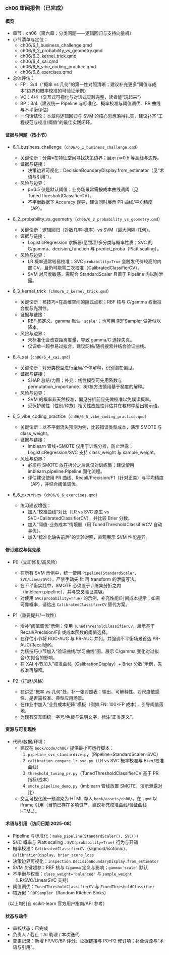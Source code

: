 ### ch06 审阅报告（已完成）

#### 概览
- 章节：ch06（第六章：分类问题——逻辑回归与支持向量机）
- 小节清单与定位：
  - ch06/6_1_business_challenge.qmd
  - ch06/6_2_probability_vs_geometry.qmd
  - ch06/6_3_kernel_trick.qmd
  - ch06/6_4_xai.qmd
  - ch06/6_5_vibe_coding_practice.qmd
  - ch06/6_6_exercises.qmd
- 总体评估：
  - FP：3/4（“概率 vs 几何”的第一性对照清晰；建议补充更多“阈值与成本”边界和概率校准的可验证示例）
  - VC：4/4（交互式可视化与对话式实践完整，读者能“玩起来”）
  - BP：3/4（建议统一 Pipeline 与标准化、概率校准与阈值调优、PR 曲线与不平衡评估）
  - 一句话结论：本章将逻辑回归与 SVM 的核心思想落得扎实，建议补齐“工程规范与校准/阈值”的最佳实践闭环。

#### 证据与问题（按小节）
- 6_1_business_challenge（`ch06/6_1_business_challenge.qmd`）
  - 关键论断：分类=在特征空间寻找决策边界；展示 p=0.5 等高线与边界。
  - 证据与链接：
    - 决策边界可视化：DecisionBoundaryDisplay.from_estimator（见“术语与引用”）。
  - 风险与边界：
    - p=0.5 仅是默认阈值；业务场景常需按成本曲线调阈（见 TunedThresholdClassifierCV）。
    - 不平衡数据下 Accuracy 误导，建议同时展示 PR 曲线/平均精度（AP）。

- 6_2_probability_vs_geometry（`ch06/6_2_probability_vs_geometry.qmd`）
  - 关键论断：逻辑回归（对数几率-概率）vs SVM（最大间隔-几何）。
  - 证据与链接：
    - LogisticRegression 求解器/惩罚项/多分类与概率性质；SVC 的 C/gamma、decision_function 与 predict_proba（Platt scaling）。
  - 风险与边界：
    - LR 概率通常较易校准；SVC `probability=True` 会触发代价较高的内部 CV，且仍可能需二次校准（CalibratedClassifierCV）。
    - SVM 对尺度敏感，需配合 StandardScaler 且置于 Pipeline 内以防泄露。

- 6_3_kernel_trick（`ch06/6_3_kernel_trick.qmd`）
  - 关键论断：核技巧=在高维空间的隐式点积；RBF 核与 C/gamma 权衡拟合度与光滑性。
  - 证据与链接：
    - RBF 核定义，gamma 默认 `'scale'`；也可用 RBFSampler 做近似以降本。
  - 风险与边界：
    - 未标准化会改变距离度量，导致 gamma/C 选择失真。
    - 仅调单一超参易过拟合，建议网格/随机搜索并结合验证曲线。

- 6_4_xai（`ch06/6_4_xai.qmd`）
  - 关键论断：对分类模型进行全局/个体解释，识别潜在偏见。
  - 证据与链接：
    - SHAP 总结/力图；补充：线性模型可先用系数与 permutation_importance，树/核方法慎用基于梯度的解释。
  - 风险与边界：
    - SVM 的概率非天然校准，偏见分析前应先做校准以免误读概率。
    - 受保护属性（性别/种族）相关性应显性评估并在教材中给出警示语。

- 6_5_vibe_coding_practice（`ch06/6_5_vibe_coding_practice.qmd`）
  - 关键论断：以不平衡流失预测为例，比较错误类型成本，演示 SMOTE 与 class_weight。
  - 证据与链接：
    - imblearn 管线+SMOTE 仅用于训练分折，防止泄露；LogisticRegression/SVC 支持 class_weight 与 sample_weight。
  - 风险与边界：
    - 必须将 SMOTE 放在拆分之后且仅对训练集；建议使用 imblearn.pipeline.Pipeline 固化流程。
    - 评估建议使用 PR 曲线、Recall/Precision/F1（针对正类）与平均精度（AP），并结合阈值调优。

- 6_6_exercises（`ch06/6_6_exercises.qmd`）
  - 练习建议增强：
    - 加入“校准曲线”对比（LR vs SVC 原生 vs SVC+CalibratedClassifierCV），并比较 Brier 分数。
    - 加入“阈值-业务成本”情境题（用 TunedThresholdClassifierCV 自动寻优）。
    - 加入“标准化缺失前后”的实验对照，直观展示 SVM 性能差异。

#### 修订建议与优先级
- P0（立即修复/高风险）
  - 在所有 SVM 示例中，统一使用 `Pipeline(StandardScaler, SVC/LinearSVC)`，严禁手动先 fit 再 transform 的泄露写法。
  - 在不平衡实践中，SMOTE 必须置于训练集分折之内（imblearn.pipeline），并与交叉验证兼容。
  - 对使用 `SVC(probability=True)` 的示例，补充性能/时间成本提示；如需可靠概率，请给出 `CalibratedClassifierCV` 替代方案。

- P1（重要提升/一致性）
  - 增补“阈值调优”示例：使用 `TunedThresholdClassifierCV`，展示基于 Recall/Precision/Fβ 或成本函数的阈值选择。
  - 在评估小节将 ROC-AUC 与 PR-AUC 并列，并强调不平衡场景首选 PR-AUC/Recall@K。
  - 为核技巧小节加入“验证曲线/学习曲线”图，展示 C/gamma 变化对过拟合/欠拟合的影响。
  - 在 XAI 小节加入“校准曲线（CalibrationDisplay）+ Brier 分数”示例，先校准再解释。

- P2（打磨/风格）
  - 在讲述“概率 vs 几何”处，补一张对照表：输出、可解释性、对尺度敏感性、是否需校准、典型应用场景。
  - 在作业中加入“业务成本矩阵”模板（例如 FN: 100×FP 成本），引导阈值落地。
  - 为现有交互图统一字号/色板与说明文字，标注“正类定义”。

#### 资源与可复现性
- 代码/数据/环境：
  - 建议在 `book/code/ch06/` 提供最小可运行脚本：
    1) `pipeline_svc_standardize.py`（Pipeline+StandardScaler+SVC）
    2) `calibration_compare_lr_svc.py`（LR vs SVC 概率校准与 Brier/校准曲线）
    3) `threshold_tuning_pr.py`（TunedThresholdClassifierCV 基于 PR 指标/成本）
    4) `smote_pipeline_demo.py`（imblearn 管线放置 SMOTE，演示泄露对比）
  - 交互可视化统一预渲染为 HTML 存入 `book/assets/ch06/`，在 `.qmd` 以 iframe 引用（当前已存在多项资产，建议补充校准曲线/验证曲线 HTML）。

#### 术语与引用（访问日期 2025-08）
- Pipeline 与标准化：`make_pipeline(StandardScaler(), SVC())`
- SVC 概率与 Platt scaling：`SVC(probability=True)` 行为与开销
- 概率校准：`CalibratedClassifierCV`（sigmoid/isotonic）、`CalibrationDisplay`、`brier_score_loss`
- 决策边界可视化：`inspection.DecisionBoundaryDisplay.from_estimator`
- SVM 关键超参：RBF 核与 `C`/`gamma` 定义与影响；`gamma='scale'` 默认
- 不平衡与权重：`class_weight='balanced'` 与 `sample_weight`（LR/SVC/LinearSVC 支持）
- 阈值调优：`TunedThresholdClassifierCV` 与 `FixedThresholdClassifier`
- 核近似：`RBFSampler`（Random Kitchen Sinks）

（以上均引自 scikit-learn 官方用户指南/API 参考）

#### 状态与动作
- 审核状态：已完成
- 负责人 / 截止：AI 助理 / 本次迭代
- 变更记录：新增 FP/VC/BP 评分、证据链接与 P0–P2 修订项；补全资源与“术语与引用”。

